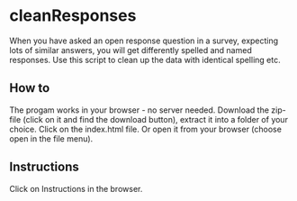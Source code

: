 # cleanResponses
When you have asked an open response question in a survey, expecting lots of similar answers, you will get differently spelled and named responses. 
Use this script to clean up the data with identical spelling etc.

## How to
The progam works in your browser - no server needed.
Download the zip-file (click on it and find the download button), extract it into a folder of your choice. 
Click on the index.html file. Or open it from your browser (choose open  in the file menu).

## Instructions
Click on Instructions in the browser.
